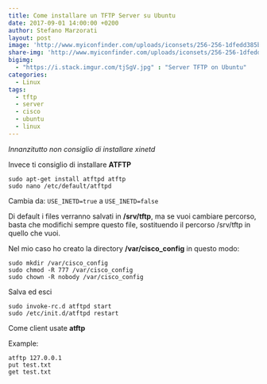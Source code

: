 ```yaml
---
title: Come installare un TFTP Server su Ubuntu
date: 2017-09-01 14:00:00 +0200
author: Stefano Marzorati
layout: post
image: 'http://www.myiconfinder.com/uploads/iconsets/256-256-1dfedd385bb8e3d6686fa7bda30da1e0-Cisco.png'
share-img: 'http://www.myiconfinder.com/uploads/iconsets/256-256-1dfedd385bb8e3d6686fa7bda30da1e0-Cisco.png'
bigimg:
  - "https://i.stack.imgur.com/tjSgV.jpg" : "Server TFTP on Ubuntu"
categories:
  - Linux
tags:
  - tftp
  - server
  - cisco
  - ubuntu
  - linux
---
```

*Innanzitutto non consiglio di installare xinetd*

Invece ti consiglio di installare **ATFTP**

	sudo apt-get install atftpd atftp
	sudo nano /etc/default/atftpd

Cambia da: `USE_INETD=true` a `USE_INETD=false`

Di default i files verranno salvati in **/srv/tftp**, ma se vuoi cambiare percorso, basta che modifichi sempre questo file, sostituendo il percorso /srv/tftp in quello che vuoi.

Nel mio caso ho creato la directory **/var/cisco_config** in questo modo:   
```
sudo mkdir /var/cisco_config
sudo chmod -R 777 /var/cisco_config
sudo chown -R nobody /var/cisco_config
```
Salva ed esci

	sudo invoke-rc.d atftpd start   
	sudo /etc/init.d/atftpd restart

Come client usate **atftp**

Example:   

```
atftp 127.0.0.1
put test.txt
get test.txt
```